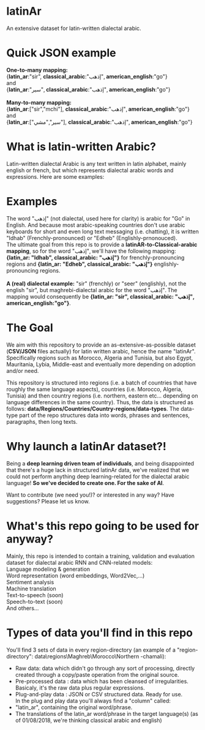 # latinAr
An extensive dataset for latin-written dialectal arabic.

# Quick JSON example
<b>One-to-many mapping:</b></br>
{<b>latin_ar</b>:"sir", <b>classical_arabic</b>:"إذهب", <b>american_english</b>:"go"}</br>
and</br>
{<b>latin_ar</b>:"سير", <b>classical_arabic</b>:"إذهب", <b>american_english</b>:"go"}</br></br>
<b>Many-to-many mapping:</b></br>
{<b>latin_ar</b>:["sir","mchi"], <b>classical_arabic</b>:"إذهب", <b>american_english</b>:"go"}</br>
and</br>
{<b>latin_ar</b>:["سير","مشي"], <b>classical_arabic</b>:"إذهب", <b>american_english</b>:"go"}</br>

# What is latin-written Arabic?
Latin-written dialectal Arabic is any text written in latin alphabet, mainly english or french, but which represents dialectal arabic words and expressions. Here are some examples:

# Examples 
The word "إذهب" (not dialectal, used here for clarity) is arabic for "Go" in English. And because most arabic-speaking countries don't use arabic keyboards for short and even long text messaging (i.e. chatting), it is written "Idhab" (Frenchly-pronounced) or "Edheb" (Englishly-prnonouced). </br>The ultimate goal from this repo is to provide a <b>latinAR-to-Classical-arabic mapping</b>, so for the word "إذهب", we'll have the following mapping: <b>{latin_ar: "Idhab", classical_arabic: "إذهب"}</b> for frenchly-pronouncing regions and <b>{latin_ar: "Edheb", classical_arabic: "إذهب"}</b> englishly-pronouncing regions.<br/><br/>
<b>A (real) dialectal example:</b> "sir" (frenchly) or "seer" (englishly), not the english "sir", but maghrebi-dialectal arabic for the word "إذهب". The mapping would consequently be <b>{latin_ar: "sir", classical_arabic: "إذهب", american_english:"go"}</b>. 

# The Goal
We aim with this repository to provide an as-extensive-as-possible dataset (<b>CSV/JSON</b> files actually) for latin written arabic, hence the name "latinAr". Specifically regions such as Morocco, Algeria and Tunisia, but also Egypt, Mauritania, Lybia, Middle-east and eventually more depending on adoption and/or need.

This repository is structured into regions (i.e. a batch of countries that have roughly the same language aspects), countries (i.e. Morocco, Algeria, Tunisia) and then country regions (i.e. northern, eastern etc... depending on language differences in the same country).
Thus, the data is structured as follows: <b>data/Regions/Countries/Country-regions/data-types</b>.
The data-type part of the repo structures data into words, phrases and sentences, paragraphs, then long texts.

# Why launch a latinAr dataset?!
Being a <b>deep learning driven team of individuals</b>, and being disappointed that there's a huge lack in structured latinAr data, we've realized that we could not perform anything deep learning-related for the dialectal arabic language! <b>So we've decided to create one. For the sake of AI</b>.

Want to contribute (we need you!)? or interested in any way? Have suggestions? Please let us know.

# What's this repo going to be used for anyway?
Mainly, this repo is intended to contain a training, validation and evaluation dataset for dialectal arabic RNN and CNN-related models:<br/>
Language modeling & generation<br/>
Word representation (word embeddings, Word2Vec,...)<br/>
Sentiment analysis<br/>
Machine translation<br/>
Text-to-speech (soon)<br/>
Speech-to-text (soon)<br/>
And others...

# Types of data you'll find in this repo
You'll find 3 sets of data in every region-directory (an example of a "region-directory": data\regions\Maghreb\Morocco\Northern -chamali):
- Raw data: data which didn't go through any sort of processing, directly created through a copy/paste operation from the original source.
- Pre-processed data : data which has been cleansed of irregularities. Basicaly, it's the raw data plus regular expressions.
- Plug-and-play data : JSON or CSV structured data. Ready for use.</br>
In the plug and play data you'll always find a "column" called:
- "latin_ar", containing the original word/phrase.
- The translations of the latin_ar word/phrase in the target language(s) (as of 01/08/2018, we're thinking classical arabic and english)
